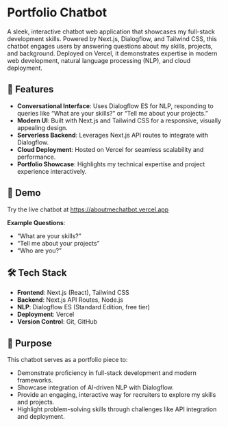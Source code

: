 # Portfolio Chatbot

A sleek, interactive chatbot web application that showcases my full-stack development skills. Powered by Next.js, Dialogflow, and Tailwind CSS, this chatbot engages users by answering questions about my skills, projects, and background. Deployed on Vercel, it demonstrates expertise in modern web development, natural language processing (NLP), and cloud deployment.

## 🌟 Features

- **Conversational Interface**: Uses Dialogflow ES for NLP, responding to queries like “What are your skills?” or “Tell me about your projects.”
- **Modern UI**: Built with Next.js and Tailwind CSS for a responsive, visually appealing design.
- **Serverless Backend**: Leverages Next.js API routes to integrate with Dialogflow.
- **Cloud Deployment**: Hosted on Vercel for seamless scalability and performance.
- **Portfolio Showcase**: Highlights my technical expertise and project experience interactively.

## 🚀 Demo

Try the live chatbot at https://aboutmechatbot.vercel.app

**Example Questions**:
- “What are your skills?”
- “Tell me about your projects”
- “Who are you?”

## 🛠️ Tech Stack

- **Frontend**: Next.js (React), Tailwind CSS
- **Backend**: Next.js API Routes, Node.js
- **NLP**: Dialogflow ES (Standard Edition, free tier)
- **Deployment**: Vercel
- **Version Control**: Git, GitHub

## 🎯 Purpose

This chatbot serves as a portfolio piece to:
- Demonstrate proficiency in full-stack development and modern frameworks.
- Showcase integration of AI-driven NLP with Dialogflow.
- Provide an engaging, interactive way for recruiters to explore my skills and projects.
- Highlight problem-solving skills through challenges like API integration and deployment.

